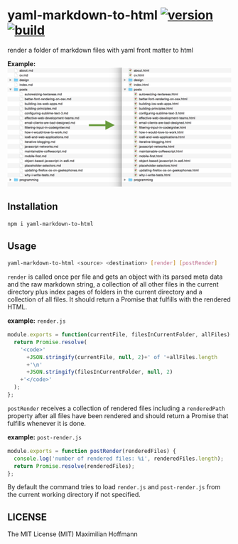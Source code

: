 yaml-markdown-to-html [![version][1]][2] [![build][3]][4]
=======================

render a folder of markdown files with yaml front matter to html

__Example:__
![transformation example](example.png)

Installation
------------

```bash
npm i yaml-markdown-to-html
```

Usage
-----

```bash
yaml-markdown-to-html <source> <destination> [render] [postRender]
```

`render` is called once per file and gets an object with its parsed meta data and the raw markdown string, a collection of all other files in the current directory plus index pages of folders in the current directory and a collection of all files. It should return a Promise that fulfills with the rendered HTML.

__example:__ `render.js`

```js
module.exports = function(currentFile, filesInCurrentFolder, allFiles) {
  return Promise.resolve(
    '<code>'
      +JSON.stringify(currentFile, null, 2)+' of '+allFiles.length
      +'\n'
      +JSON.stringify(filesInCurrentFolder, null, 2)
    +'</code>'
  );
};
```

`postRender` receives a collection of rendered files including a `renderedPath` property after all files have been rendered and should return a Promise that fulfills whenever it is done.

__example:__ `post-render.js`

```js
module.exports = function postRender(renderedFiles) {
  console.log('number of rendered files: %i', renderedFiles.length);
  return Promise.resolve(renderedFiles);
};
```

By default the command tries to load `render.js` and `post-render.js` from the current working directory if not specified.

LICENSE
-------

The MIT License (MIT) Maximilian Hoffmann

[1]: http://img.shields.io/npm/v/yaml-markdown-to-html.svg?style=flat
[2]: https://www.npmjs.org/package/yaml-markdown-to-html
[3]: http://img.shields.io/travis/maxhoffmann/yaml-markdown-to-html.svg?style=flat
[4]: https://travis-ci.org/maxhoffmann/yaml-markdown-to-html
